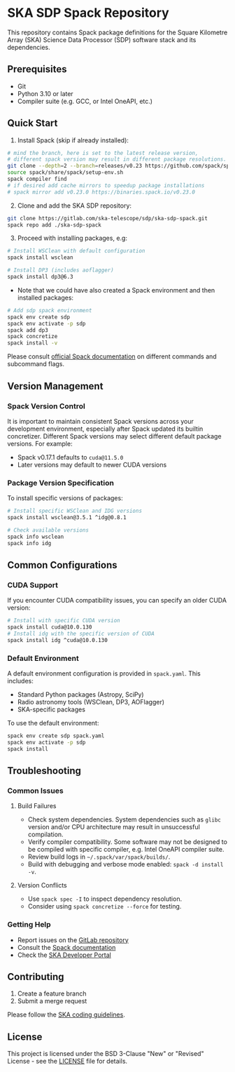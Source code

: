 # SKA SDP Spack Repository

This repository contains Spack package definitions for the Square Kilometre Array (SKA) Science Data Processor (SDP) software stack and its dependencies.

## Prerequisites

- Git
- Python 3.10 or later
- Compiler suite (e.g. GCC, or Intel OneAPI, etc.)

## Quick Start

1. Install Spack (skip if already installed):
```bash
# mind the branch, here is set to the latest release version,
# different spack version may result in different package resolutions.
git clone --depth=2 --branch=releases/v0.23 https://github.com/spack/spack.git
source spack/share/spack/setup-env.sh
spack compiler find
# if desired add cache mirrors to speedup package installations
# spack mirror add v0.23.0 https://binaries.spack.io/v0.23.0
```

2. Clone and add the SKA SDP repository:
```bash
git clone https://gitlab.com/ska-telescope/sdp/ska-sdp-spack.git
spack repo add ./ska-sdp-spack
```

3. Proceed with installing packages, e.g:
```bash
# Install WSClean with default configuration
spack install wsclean

# Install DP3 (includes aoflagger)
spack install dp3@6.3
```

- Note that we could have also created a Spack environment and then installed packages:
```bash
# Add sdp spack environment
spack env create sdp
spack env activate -p sdp
spack add dp3 
spack concretize 
spack install -v
```

Please consult [official Spack documentation](https://spack.readthedocs.io/en/latest/features.html) 
on different commands and subcommand flags.

## Version Management

### Spack Version Control
It is important to maintain consistent Spack versions across your development environment, 
especially after Spack updated its builtin concretizer. Different Spack versions may select 
different default package versions. For example:
- Spack v0.17.1 defaults to `cuda@11.5.0`
- Later versions may default to newer CUDA versions

### Package Version Specification

To install specific versions of packages:
```bash
# Install specific WSClean and IDG versions
spack install wsclean@3.5.1 ^idg@0.8.1

# Check available versions
spack info wsclean
spack info idg
```

## Common Configurations

### CUDA Support
If you encounter CUDA compatibility issues, you can specify an older CUDA version:
```bash
# Install with specific CUDA version
spack install cuda@10.0.130
# Install idg with the specific version of CUDA
spack install idg ^cuda@10.0.130
```

### Default Environment
A default environment configuration is provided in `spack.yaml`. This includes:
- Standard Python packages (Astropy, SciPy)
- Radio astronomy tools (WSClean, DP3, AOFlagger)
- SKA-specific packages

To use the default environment:
```bash
spack env create sdp spack.yaml
spack env activate -p sdp
spack install
```

## Troubleshooting

### Common Issues

1. Build Failures
   - Check system dependencies. System dependencies such as `glibc` version and/or CPU architecture may result in unsuccessful compilation.  
   - Verify compiler compatibility. Some software may not be designed to be compiled with specific compiler, e.g. Intel OneAPI compiler suite.
   - Review build logs in `~/.spack/var/spack/builds/`.
   - Build with debugging and verbose mode enabled: `spack -d install -v`.

2. Version Conflicts
   - Use `spack spec -I` to inspect dependency resolution.
   - Consider using `spack concretize --force` for testing.

### Getting Help

- Report issues on the [GitLab repository](https://gitlab.com/ska-telescope/sdp/ska-sdp-spack/-/issues)
- Consult the [Spack documentation](https://spack.readthedocs.io/)
- Check the [SKA Developer Portal](https://developer.skao.int)

## Contributing

1. Create a feature branch
2. Submit a merge request

Please follow the [SKA coding guidelines](https://developer.skao.int/en/latest/tools/codeguides.html).

## License

This project is licensed under the BSD 3-Clause "New" or "Revised" License - see the [LICENSE](LICENSE) file for details.
